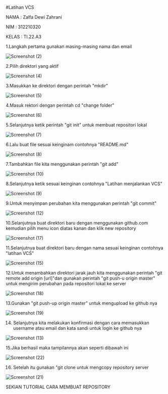 #Latihan VCS

NAMA : Zalfa Dewi Zahrani

NIM : 312210320

KELAS : TI.22.A3

1.Langkah pertama gunakan masing-masing nama dan email  

![Screenshot (2)](https://user-images.githubusercontent.com/115516617/195770316-84cfdd38-dcd1-4403-b7d4-afe8895609b1.png)

2.Pilih direktori yang aktif

![Screenshot (4)](https://user-images.githubusercontent.com/115516617/195772873-0fd967b2-e34f-4af4-93ec-5dc24df87e31.png)

3.Masukkan ke direktori dengan perintah "mkdir"

![Screenshot (5)](https://user-images.githubusercontent.com/115516617/195774546-b177f9ab-af1e-40c2-899b-ecc753843a07.png)

4.Masuk rektori dengan perintah cd "change folder"

![Screenshot (6)](https://user-images.githubusercontent.com/115516617/195775717-5a6a1336-5145-4c2a-81c6-173645c07e50.png)

5.Selanjutnya ketik perintah "git init" untuk membuat repositori lokal

![Screenshot (7)](https://user-images.githubusercontent.com/115516617/195776748-60f46274-032e-4aa4-8dcf-89c1ae3c684d.png)

6.Lalu buat file sesuai keinginam contohnya "README.md"

![Screenshot (8)](https://user-images.githubusercontent.com/115516617/195779350-7ca0a4d5-41d2-4f20-8f61-3732a0cf2dda.png)

7.Tambahkan file kita menggunakan perintah "git add"

![Screenshot (10)](https://user-images.githubusercontent.com/115516617/195783870-f07e5cb8-7345-4c53-a840-4f023214fc64.png)

8.Selanjutnya ketik sesuai keinginan contohnya "Latihan menjalankan VCS"

![Screenshot (9)](https://user-images.githubusercontent.com/115516617/195785396-6ba40ec8-d51c-4776-bb47-401cc1e4a18e.png)

9.Untuk menyimpan perubahan kita menggunakan perintah "git commit"

![Screenshot (12)](https://user-images.githubusercontent.com/115516617/195786484-ec70c0aa-261d-4a84-a903-b9eab918f629.png)

10.Selanjutnya buat direktori baru dengan menggunakan github.com kemudian pilih menu icon diatas kanan dan klik new repository

![Screenshot (17)](https://user-images.githubusercontent.com/115516617/195789983-cba371e4-c4d9-4011-bf0d-c3e3c76ee243.png)

11.Selanjutnya buat direktori baru dengan nama sesuai keinginan contohnya "latihan VCS"

![Screenshot (15)](https://user-images.githubusercontent.com/115516617/195790423-dc98a4d4-3cac-488c-818b-ded909a19e83.png)

12.Untuk menambahkan direktori jarak jauh kita menggunakan perintah "git remote add origin [url]"dan gunakan perintah "git push-u origin master" untuk mengirim perubahan pada repositori lokal ke server

![Screenshot (18)](https://user-images.githubusercontent.com/115516617/195791443-2671c982-61a4-4658-9a8e-c73e576041ce.png)

13.Gunakan "git push-up origin master" untuk mengupload ke github nya

![Screenshot (19)](https://user-images.githubusercontent.com/115516617/195792333-2eff0972-b243-4200-9f30-c176b6963725.png)

14. Selanjutnya kita melakukan konfirmasi dengan cara memasukkan username atau email dan kata sandi untuk login ke github nya

![Screenshot (13)](https://user-images.githubusercontent.com/115516617/195792865-b9db8f41-a546-4f5e-9891-ce263e317f4c.png)

15.Jika berhasil  maka tampilannya akan seperti dibawah ini

![Screenshot (22)](https://user-images.githubusercontent.com/115516617/195817064-da1931ab-884f-4b0f-91ec-b60ef633fbc1.png)

16. Setelah itu gunakan "git clone untuk mengcopy repository server

![Screenshot (21)](https://user-images.githubusercontent.com/115516617/195796941-d6384075-50b7-4403-a71c-2f6c46487cf2.png)

SEKIAN TUTORIAL CARA MEMBUAT REPOSITORY













